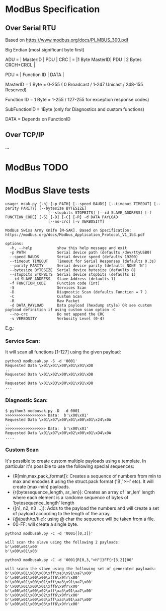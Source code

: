# ModBus Specification

## Over Serial RTU 

Based on https://www.modbus.org/docs/PI_MBUS_300.pdf

Big Endian (most significant byte first)

ADU = | MasterID | PDU | CRC | = |1 Byte MasterID| PDU | 2 Bytes CRCH+CRCL |
 
PDU = | Function ID  | DATA |

MasterID = 1 Byte = 0-255 ( 0 Broadcast / 1-247 Unicast / 248-155 Reserved)

Function ID = 1 Byte = 1-255 / 127-255 for exception response codes)

SubFunctionID = 1Byte (only for Diagnostics and custom functions)

DATA = Depends on FunctionID

## Over TCP/IP

...

# ModBus TODO


# ModBus Slave tests

```python3 msak.py -h
usage: msak.py [-h] [-p PATH] [--speed BAUDS] [--timeout TIMEOUT] [--parity PARITY] [--bytesize BYTESIZE]
                   [--stopbits STOPBITS] [--id SLAVE_ADDRESS] [-f FUNCTION_CODE] [-S] [-D] [-C] [-R] -d DATA_PAYLOAD
                   [--no-crc] [-v VERBOSITY]

ModBus Swiss Army Knife [M-SAK]. Based on Specification: https://modbus.org/docs/Modbus_Application_Protocol_V1_1b3.pdf

options:
  -h, --help           show this help message and exit
  -p PATH              Serial device path (defaults /dev/ttyUSB0)
  --speed BAUDS        Serial device speed (defaults 19200)
  --timeout TIMEOUT    Timeout for Serial Responses (defaults 0.3s)
  --parity PARITY      Serial device parity (defaults NONE 'N')
  --bytesize BYTESIZE  Serial device bytesize (defaults 8)
  --stopbits STOPBITS  Serial device stopbits (defaults 1)
  --id SLAVE_ADDRESS   Slave Address (defaults 1)
  -f FUNCTION_CODE     Function code (int)
  -S                   Services Scan
  -D                   Diagnostic Scan (defaults Function = 7 )
  -C                   Custom Scan
  -R                   Raw Packet
  -d DATA_PAYLOAD      Data payload (hexdump style) OR see custom payload definition if using custom scan option -C
  --no-crc             Do not append the CRC
  -v VERBOSITY         Verbosity Level (0-4)  
  ```

E.g.:

### Service Scan:
It will scan all functions [1-127] using the given payload:
```
python3 modbusak.py -S -d '0001'
Requested Data \x01\x01\x00\x01\x91\xD8
..
Requested Data \x01\x02\x00\x01\x91\xD8
..
Requested Data \x01\x03\x00\x01\x91\xD8
...
```

### Diagnostic Scan:
```
$ python3 modbusak.py -D  -d 0001
>>>>>>>>>>>>>>>>>> Data:  b'\x00\x01'
Requested Data \x01\x07\x00\x01\x00\x01\x24\x0A
.. 
>>>>>>>>>>>>>>>>>> Data:  b'\x00\x01'
Requested Data \x01\x07\x00\x02\x00\x01\xD4\x0A
.... 
```

### Custom Scan 

It's possible to create custom multiple payloads using a template. 
In particular it's possible to use the following special sequences:
 * {R[min,max,pack_format]}: Creates a sequence of numbers from min to max and encodes it using the struct.pack format ('B','>H' etc). It will create (max-min) payloads. 
 * {r{bytesequence_length, ar_len}}: Creates an array of 'ar_len' length where each element is a randome sequence of bytes of 'bytesequence_length' length
 * {[n1, n2, n3 ...]}: Adds to the payload  the numbers and will create a set of payload according to the length of the array. 
 * {@/path/to/file}: using @ char the sequence will be taken from a file.
 * 00-FF: will create a single byte. 
```
python3 modbusak.py -C -d '0001{[0,3]}'

will scan the slave using the following 2 payloads:
b'\x00\x01\x00'
b'\x00\x01\x03'

python3 modbusak.py -C -d '0001{R[0,3,">H"]}FF{r[3,2]}00'

will scann the slave using the following set of generated payloads:
b'\x00\x01\x00\x00\xff\xa3\x91\xa7\x00'
b'\x00\x01\x00\x00\xff6\x9fr\x00'
b'\x00\x01\x00\x01\xff\xa3\x91\xa7\x00'
b'\x00\x01\x00\x01\xff6\x9fr\x00'
b'\x00\x01\x00\x02\xff\xa3\x91\xa7\x00'
b'\x00\x01\x00\x02\xff6\x9fr\x00'
b'\x00\x01\x00\x03\xff\xa3\x91\xa7\x00'
b'\x00\x01\x00\x03\xff6\x9fr\x00'
```
